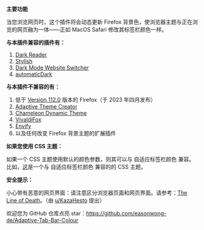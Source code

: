 <b>主要功能</b>

当您浏览网页时，这个插件将会动态更新 Firefox 背景色，使浏览器主题与正在浏览的网页融为一体——正如 MacOS Safari 修改其标签栏颜色一样。


<b>与本插件兼容的插件有：</b>

<ol>
	<li><a href="https://addons.mozilla.org/firefox/addon/darkreader/">Dark Reader</a></li>
	<li><a href="https://addons.mozilla.org/firefox/addon/stylish/">Stylish</a></li>
	<li><a href="https://addons.mozilla.org/firefox/addon/dark-mode-website-switcher/">Dark Mode Website Switcher</a></li>
	<li><a href="https://addons.mozilla.org/firefox/addon/automatic-dark/">automaticDark</a></li>
</ol>


<b>与本插件不兼容的有：</b>

<ol>
	<li>低于 <a href="https://www.mozilla.org/firefox/112.0/releasenotes/">Version 112.0</a> 版本的 Firefox（于 2023 年四月发布）</li>
	<li><a href="https://addons.mozilla.org/firefox/addon/adaptive-theme-creator/">Adaptive Theme Creator</a></li>
	<li><a href="https://addons.mozilla.org/firefox/addon/chameleon-dynamic-theme-fixed/">Chameleon Dynamic Theme</a></li>
	<li><a href="https://addons.mozilla.org/firefox/addon/vivaldifox/">VivaldiFox</a></li>
	<li><a href="https://addons.mozilla.org/firefox/addon/envify/">Envify</a></li>
	<li>以及任何改变 Firefox 背景主题的扩展插件</li>
</ol>


<b>如果您使用 CSS 主题：</b>

如果一个 CSS 主题使用默认的颜色参数，则其可以与 自适应标签栏颜色 兼容。比如，<a href="https://github.com/easonwong-de/WhiteSurFirefoxThemeMacOS">这</a>是一个与 自适应标签栏颜色 兼容的的 CSS 主题。


<b>安全提示：</b>

小心带有恶意的网页界面：请注意区分浏览器页面和网页界面。请参考：<a href="https://textslashplain.com/2017/01/14/the-line-of-death/">The Line of Death</a>。（由 <a href="https://www.reddit.com/user/KazaHesto/">u/KazaHesto</a> 提出）


欢迎您为 GitHub 仓库点亮 star：<a href="https://github.com/easonwong-de/Adaptive-Tab-Bar-Colour">https://github.com/easonwong-de/Adaptive-Tab-Bar-Colour</a>
